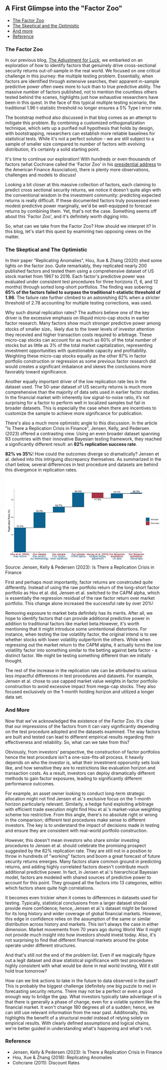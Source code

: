 #

## A First Glimpse into the "Factor Zoo"

- [The Factor Zoo](#crisis)
- [The Skeptical and the Optimistic](#two)
- [And more](#more)
- [Reference](#ref)

### The Factor Zoo <a name="crisis"></a>


In our previous blog, [The Adjustment for Luck](https://skybluerw.github.io/2024/06/26/luck-factor-zoo.html), we embarked on an exploration of how to identify factors that genuinely drive cross-sectional security returns out-of-sample in the real world. We focused on one critical challenge in this journey: the multiple testing problem. Essentially, when factors are identified through extensive searches, their apparent in-sample predictive power often owes more to luck than to true predictive ability. The massive number of factors published, not to mention the countless others tested behind the scenes, highlights just how exhaustive researchers have been in this quest. In the face of this typical multiple testing scenario, the traditional 1.96 t-statistic threshold no longer ensures a 5% Type I error rate.

The bootstrap method also discussed in that blog comes as an attempt to mitigate this problem. By combining a customized orthogonalization technique, which sets up a purified null hypothesis that holds by design, with bootstrapping, researchers can establish more reliable baselines for statistical tests. While it's not a perfect solution - we are still subject to a sample of smaller size compared to number of factors with evolving distribution, it’s certainly a solid starting point.

It's time to continue our exploration! With hundreds or even thousands of factors (what Cochrane called the 'Factor Zoo' in his [presidential address](https://www.nber.org/papers/w16972) to the American Finance Association), there is plenty more observations, challenges and models to discuss! 

Looking a bit closer at this massive collection of factors, each claiming to predict cross sectional security returns, we notice it doesn't quite align with the conventional wisdom in the investment community: predicting expected returns is really difficult. If these documented factors truly possessed even modest predictive power marginally, we'd be well-equipped to forecast returns by combining them. Yet, that's not the case. Something seems off about this 'Factor Zoo', and it's definitely worth digging into.

So, what can we take from the Factor Zoo? How should we interpret it? In this blog, let's start this quest by examining two opposing views on the matter.

### The Skeptical and The Optimistic <a name="two"></a>

In their paper "Replicating Anomalies", Hou, Xue & Zhang (2020) shed some lights on the factor zoo. Quite remarkably, they replicated nearly 200 published factors and tested them using a comprehensive dataset of US stock market from 1967 to 2016. Each factor's predictive power was evaluated under consistent test procedures for three horizons (1, 6, and 12 months) through sorted long-short portfolios. The finding was sobering: **65% of the factors failed to surpass the traditional t-statistic threshold of 1.96**. The failure rate further climbed to an astonishing 82% when a stricter threshold of 2.78 accounting for multiple testing corrections, was used.

Why such dismal replication rates? The authors believe one of the key driver is the excessive emphasis on illiquid micro-cap stocks in earlier factor research. Many factors show much stronger predictive power among stocks of smaller size，likely due to the lower levels of investor attention they recevied and higher transaction costs required to arbitrage. These micro-cap stocks can account for as much as 60% of the total number of stocks but as little as 3% of the total market capitalization, representing investment opportunities with questionable capacity and profitability. Weighting these micro-cap stocks equally as the other 97% in factor portfolio construction or regression as some previous factor research did would creates a significant imbalance and skews the conclusions more favorably toward significance.

Another equally important driver of the low replication rate lies in the dataset used. The 50-year dataset of US security returns is much more comprehensive than the majority of data sets used in earlier factor studies. In the financial market with inherently low signal-to-noise ratio, it’s not surprising for a factor to perform well in localized samples but fail in broader datasets. This is especially the case when there are incentives to customize the sample to achieve more significance for publication.

There's also a much more optimistic angle to this discussion. In the article "Is There a Replication Crisis in Finance", Jensen, Kelly, and Pedersen (2023) offered a contrasting view. Using an even broader dataset spanning 93 countries with their innovative Bayesian testing framework, they reached a significantly different result: an **82% replication success rate**.

**82% vs 35%**! How could the outcomes diverge so dramatically? Jensen et al. delved into this intriguing discrepancy themselves. As summarized in the chart below, several differences in  test procedure and datasets are behind this divergence in replication rates. 

![GDP](https://raw.githubusercontent.com/SkyBlueRW/SkyBlueRW.github.io/main/_posts/asset/replication.jpg)
Source: Jensen, Kelly & Pedersen (2023): Is There a Replication Crisis in Finance

First and perhaps most importantly, factor returns are constrcuted quite differently. Instead of using the raw portfolio return of the long-short factor portfolio as Hou et al. did, Jensen et al. switched to the CAPM alpha, which is essentially the regression residual of the raw factor return over market portfolio. This change alone increased the successful rate by over 20%! 

Removing exposure to market beta definitely has its merits. After all, we hope to identify factors that can provide additional predictive power in addition to traditional factors like market beta.However, it's worth mentioning that it might introduce some unintentional distortions. For instance, when testing the low volatility factor, the original intend is to see whether stocks with lower volatility outperform the others. While when regressing out the market return to the CAPM alpha, it actually turns the low volatility factor into something similar to the betting against beta factor - a distinct factor. We might be testing something different than we initially thought.

The rest of the increase in the replication rate can be attributed to various less impactful differences in test procedures and datasets. For example, Jensen et al. chose to use capped market value weights in factor portfolio construction to avoid excessive impact from mega-cap stocks. They also focused exclusively on the 1-month holding horizon and utilized a longer data set. 

### And More <a name="more"></a>

Now that we've acknowledged the existence of the Factor Zoo. It's clear that our impressions of the factors from it can vary significantly depending on the test procedure adopted and the datasets examined. The way factors are built and tested can lead to different empirical results regarding their effectiveness and reliability. So, what can we take from this?

Obviously, from investors' perspective, the construction of factor portfolios hence the test procedure isn't a one-size-fits-all process. It heavily depends on who the investor is, what their investment opporunity sets look like, and how sensitive they are to restrictions like evaluation horizon and transaction costs. As a result, investors can deploy dramatically different methods to gain factor exposures, leading to significantly different performance outcomes. 

For example, an asset owner looking to conduct long-term strategic allocation might not find Jensen et al.'s exclusive focus on the 1-month horizon particularly relevant. Similarly, a hedge fund exploiting arbitrage with efficient trade execution might find Hou et al.'s market-value weighting scheme too restrictive. From this angle, there's no absolute right or wrong in the comparison; different test procedures make sense to different investors. The key is to understand the impact of decisions made in testing and ensure they are consistent with real-world portfolio construction.

However, this doesn't mean investors who share similar investing procedures to Jensen et al. should celebrate the promising prospect suggested by the 82% replication rate. They are still not in a position to throw in hundreds of "working" factors and boom a great forecast of future security returns emerges. Many factors share common ground in predicting returns, and adding highly correlated factors doesn't contribute much additional predictive power. In fact, in Jensen et al.'s hierarchical Bayesian model, factors are modeled with shared sources of predictive power to account for this point. They grouped all the factors into 13 categories, within which factors share quite high correlations.

It becomes even trickier when it comes to differences in datasets used for testing. Typically, statistical conclusions from a larger dataset should provide more confidence; hence, Jensen et al.'s dataset might be favored for its long history and wider coverage of global financial markets. However, this edge in confidence relies on the assumption of the same or similar distribution across history and markets. This isn't always the case in either dimension. Market movements from 70 years ago during World War II might not provide much insight into how investors should invest today. Also, it's not surprising to find that different financial markets around the globe operate under different structures.

And that's still not the end of the problem list. Even if we magically figure out a legit dataset and draw statistical significance with test procedures highly consistent with what would be done in real world invsting, Will it still hold true tomorrow? 

How can we link actions to take in the future to data observed in the past? This is probably the biggest challenge (definitely one big puzzle to me) in forecasting security returns. There may not be a perfect or even a good enough way to bridge the gap. What investors typically take advantage of is that there is generally a phase of change, even for a volatile system like the financial market. It won't change 180 degrees all of a sudden; hence, we can still use relevant information from the near past. Additionally, this highlights the benefit of a structural model instead of relying solely on empirical results. With clearly defined assumptions and logical chains, we're better guided in understanding what's happening and what's not.


### Reference <a name="ref"></a>
- Jensen, Kelly & Pedersen (2023): Is There a Replication Crisis in Finance
- Hou, Xue & Zhang (2018): Replicating Anomalies
- Cohcrane (2011): Discount Rates
